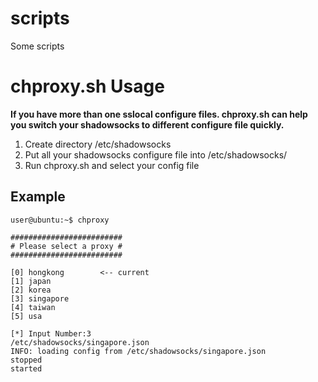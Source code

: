 # scripts
Some scripts

# chproxy.sh Usage
**If you have more than one sslocal configure files. chproxy.sh can help you switch your shadowsocks to different configure file quickly.**

1. Create directory /etc/shadowsocks
2. Put all your shadowsocks configure file into /etc/shadowsocks/
3. Run chproxy.sh and select your config file

## Example
```
user@ubuntu:~$ chproxy 

#########################
# Please select a proxy # 
#########################

[0] hongkong        <-- current
[1] japan
[2] korea
[3] singapore
[4] taiwan
[5] usa

[*] Input Number:3
/etc/shadowsocks/singapore.json
INFO: loading config from /etc/shadowsocks/singapore.json
stopped
started

```
